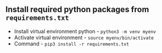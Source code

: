 ## Install required python packages from `requirements.txt`

- Install virtual environment python - `python3 -m venv myenv`
- Activate virtual environment - `source myenv/bin/activate`
- Command - `pip3 install -r requirements.txt`